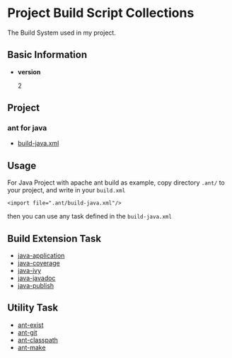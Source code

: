 Project Build Script Collections
================================

The Build System used in my project.

Basic Information
-----------------

* __version__

    2

Project
-------

### ant for java

* [build-java.xml](doc/ant/build-java.md)


Usage
-----

For Java Project with apache ant build as example, copy directory `.ant/` to your project, and write in your `build.xml`

    <import file=".ant/build-java.xml"/>

then you can use any task defined in the `build-java.xml`

Build Extension Task
--------------------

* [java-application](doc/java-application.md)
* [java-coverage](doc/java-coverage.md)
* [java-ivy](doc/java-ivy.md)
* [java-javadoc](doc/java-javadoc.md)
* [java-publish](doc/java-publish.md)

Utility Task
------------

* [ant-exist](doc/ant-exist.md)
* [ant-git](doc/ant-git.md)
* [ant-classpath](doc/ant-classpath.md)
* [ant-make](doc/ant-make.md)

